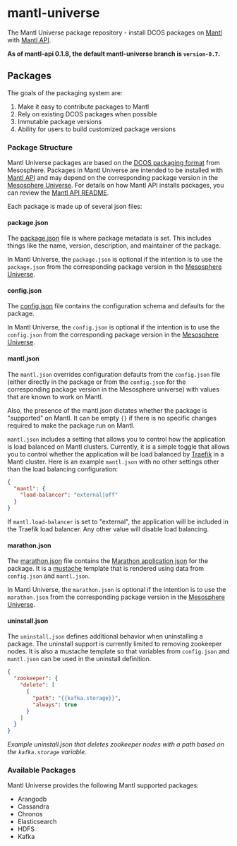 # mantl-universe

The Mantl Universe package repository - install DCOS packages on [Mantl](https://github.com/CiscoCloud/microservices-infrastructure) with [Mantl API](https://github.com/CiscoCloud/mantl-api/).

**As of mantl-api 0.1.8, the default mantl-universe branch is `version-0.7`.**

## Packages

The goals of the packaging system are:

1. Make it easy to contribute packages to Mantl
2. Rely on existing DCOS packages when possible
3. Immutable package versions
4. Ability for users to build customized package versions

### Package Structure

Mantl Universe packages are based on the [DCOS packaging format](https://github.com/mesosphere/universe/#organization) from Mesosphere. Packages in Mantl Universe are intended to be installed with [Mantl API](https://github.com/CiscoCloud/mantl-api/) and may depend on the corresponding package version in the [Mesosphere Universe](https://github.com/mesosphere/universe/). For details on how Mantl API installs packages, you can review the [Mantl API README](https://github.com/CiscoCloud/mantl-api/blob/master/README.md).

Each package is made up of several json files:

#### package.json

The [package.json](https://github.com/mesosphere/universe/#packagejson) file is where package metadata is set. This includes things like the name, version, description, and maintainer of the package.

In Mantl Universe, the `package.json` is optional if the intention is to use the `package.json` from the corresponding package version in the [Mesosphere Universe](https://github.com/mesosphere/universe/).

#### config.json

The [config.json](https://github.com/mesosphere/universe/#configjson) file contains the configuration schema and defaults for the package.

In Mantl Universe, the `config.json` is optional if the intention is to use the `config.json` from the corresponding package version in the [Mesosphere Universe](https://github.com/mesosphere/universe/).

#### mantl.json

The `mantl.json` overrides configuration defaults from the `config.json` file (either directly in the package or from the `config.json` for the corresponding package version in the Mesosphere universe) with values that are known to work on Mantl.

Also, the presence of the mantl.json dictates whether the package is "supported" on Mantl. It can be empty `{}` if there is no specific changes required to make the package run on Mantl.

`mantl.json` includes a setting that allows you to control how the application is load balanced on Mantl clusters. Currently, it is a simple toggle that allows you to control whether the application will be load balanced by [Traefik](https://traefik.github.io) in a Mantl cluster. Here is an example `mantl.json` with no other settings other than the load balancing configuration:

```json
{
  "mantl": {
    "load-balancer": "external|off"
  }
}
```

If `mantl.load-balancer` is set to "external", the application will be included in the Traefik load balancer. Any other value will disable load balancing.

#### marathon.json

The [marathon.json](https://github.com/mesosphere/universe/#marathonjson) file contains the [Marathon application json](https://mesosphere.github.io/marathon/docs/rest-api.html#post-v2-apps) for the package. It is a [mustache](https://mustache.github.io/) template that is rendered using data from `config.json` and `mantl.json`.

In Mantl Universe, the `marathon.json` is optional if the intention is to use the `marathon.json` from the corresponding package version in the [Mesosphere Universe](https://github.com/mesosphere/universe/).

#### uninstall.json

The `uninstall.json` defines additional behavior when uninstalling a package. The uninstall support is currently limited to removing zookeeper nodes. It is also a mustache template so that variables from `config.json` and `mantl.json` can be used in the uninstall definition.

```json
{
  "zookeeper": {
    "delete": [
      {
        "path": "{{kafka.storage}}",
        "always": true
      }
    ]
  }
}
```

*Example uninstall.json that deletes zookeeper nodes with a path based on the `kafka.storage` variable.*

### Available Packages

Mantl Universe provides the following Mantl supported packages:

* Arangodb
* Cassandra
* Chronos
* Elasticsearch
* HDFS
* Kafka
